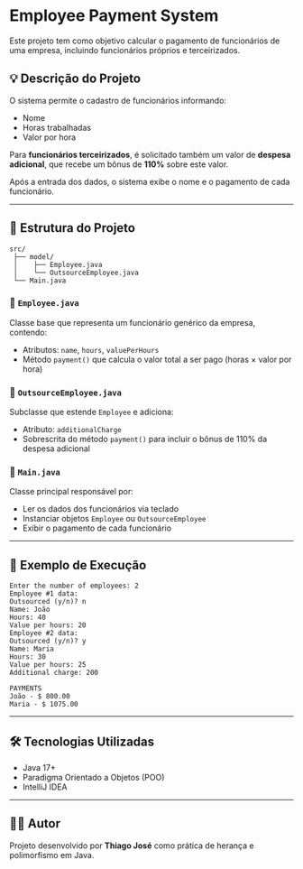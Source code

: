# Employee Payment System

Este projeto tem como objetivo calcular o pagamento de funcionários de uma empresa, incluindo funcionários próprios e terceirizados.

## 💡 Descrição do Projeto
O sistema permite o cadastro de funcionários informando:
- Nome
- Horas trabalhadas
- Valor por hora

Para **funcionários terceirizados**, é solicitado também um valor de **despesa adicional**, que recebe um bônus de **110%** sobre este valor.

Após a entrada dos dados, o sistema exibe o nome e o pagamento de cada funcionário.

---

## 🧱 Estrutura do Projeto

```
src/
 ├── model/
 │    ├── Employee.java
 │    └── OutsourceEmployee.java
 └── Main.java
```

### 📄 `Employee.java`
Classe base que representa um funcionário genérico da empresa, contendo:
- Atributos: `name`, `hours`, `valuePerHours`
- Método `payment()` que calcula o valor total a ser pago (horas × valor por hora)

### 📄 `OutsourceEmployee.java`
Subclasse que estende `Employee` e adiciona:
- Atributo: `additionalCharge`
- Sobrescrita do método `payment()` para incluir o bônus de 110% da despesa adicional

### 📄 `Main.java`
Classe principal responsável por:
- Ler os dados dos funcionários via teclado
- Instanciar objetos `Employee` ou `OutsourceEmployee`
- Exibir o pagamento de cada funcionário

---

## 🧩 Exemplo de Execução

```
Enter the number of employees: 2
Employee #1 data:
Outsourced (y/n)? n
Name: João
Hours: 40
Value per hours: 20
Employee #2 data:
Outsourced (y/n)? y
Name: Maria
Hours: 30
Value per hours: 25
Additional charge: 200

PAYMENTS
João - $ 800.00
Maria - $ 1075.00
```

---

## 🛠️ Tecnologias Utilizadas
- Java 17+
- Paradigma Orientado a Objetos (POO)
- IntelliJ IDEA

---

## 👨‍💻 Autor
Projeto desenvolvido por **Thiago José** como prática de herança e polimorfismo em Java.
